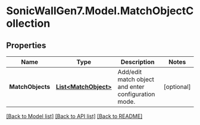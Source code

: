 # SonicWallGen7.Model.MatchObjectCollection

## Properties

Name | Type | Description | Notes
------------ | ------------- | ------------- | -------------
**MatchObjects** | [**List&lt;MatchObject&gt;**](MatchObject.md) | Add/edit match object and enter configuration mode. | [optional] 

[[Back to Model list]](../README.md#documentation-for-models) [[Back to API list]](../README.md#documentation-for-api-endpoints) [[Back to README]](../README.md)

